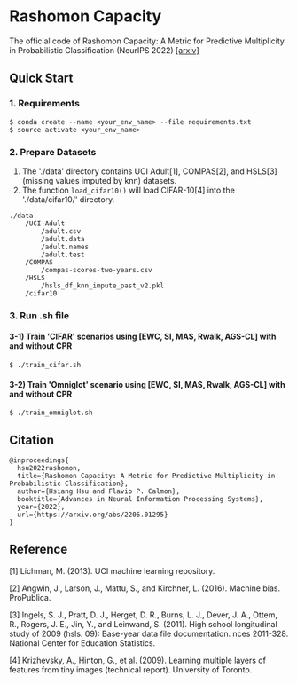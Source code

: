 # Rashomon Capacity
The official code of Rashomon Capacity: A Metric for Predictive Multiplicity in Probabilistic Classification (NeurIPS 2022) [[arxiv]](https://arxiv.org/abs/2206.01295)

## Quick Start
### 1. Requirements
```
$ conda create --name <your_env_name> --file requirements.txt
$ source activate <your_env_name>
```

### 2. Prepare Datasets
1) The './data' directory contains UCI Adult[1], COMPAS[2], and HSLS[3] (missing values imputed by knn) datasets. 
2) The function `load_cifar10()` will load CIFAR-10[4] into the './data/cifar10/' directory.

```
./data
    /UCI-Adult
        /adult.csv
        /adult.data
        /adult.names
        /adult.test
    /COMPAS
        /compas-scores-two-years.csv
    /HSLS
        /hsls_df_knn_impute_past_v2.pkl
    /cifar10
```

### 3.  Run .sh file
#### 3-1) Train 'CIFAR' scenarios using \[EWC, SI, MAS, Rwalk, AGS-CL\] with and without CPR

```
$ ./train_cifar.sh
```

#### 3-2) Train 'Omniglot' scenario using \[EWC, SI, MAS, Rwalk, AGS-CL\] with and without CPR

```
$ ./train_omniglot.sh
```

## Citation
```
@inproceedings{
  hsu2022rashomon,
  title={Rashomon Capacity: A Metric for Predictive Multiplicity in Probabilistic Classification},
  author={Hsiang Hsu and Flavio P. Calmon},
  booktitle={Advances in Neural Information Processing Systems},
  year={2022},
  url={https://arxiv.org/abs/2206.01295}
}
```

## Reference
[1] Lichman, M. (2013). UCI machine learning repository.

[2] Angwin, J., Larson, J., Mattu, S., and Kirchner, L. (2016). Machine bias. ProPublica.

[3] Ingels, S. J., Pratt, D. J., Herget, D. R., Burns, L. J., Dever, J. A., Ottem, R., Rogers, J. E., Jin, Y., and Leinwand, S. (2011). High school longitudinal study of 2009 (hsls: 09): Base-year data file documentation. nces 2011-328. National Center for Education Statistics.

[4] Krizhevsky, A., Hinton, G., et al. (2009). Learning multiple layers of features from tiny images (technical report). University of Toronto.
